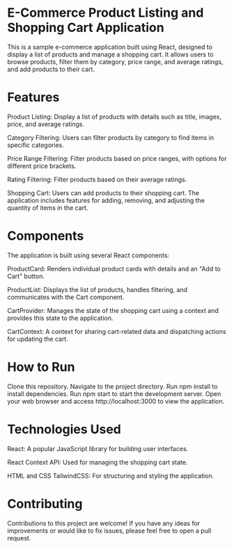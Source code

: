 # E-Commerce Product Listing and Shopping Cart Application


This is a sample e-commerce application built using React, designed to display a list of products and manage a shopping cart. It allows users to browse products, filter them by category, price range, and average ratings, and add products to their cart.

# Features
Product Listing: Display a list of products with details such as title, images, price, and average ratings.

Category Filtering: Users can filter products by category to find items in specific categories.

Price Range Filtering: Filter products based on price ranges, with options for different price brackets.

Rating Filtering: Filter products based on their average ratings.

Shopping Cart: Users can add products to their shopping cart. The application includes features for adding, removing, and adjusting the quantity of items in the cart.

# Components
The application is built using several React components:

ProductCard: Renders individual product cards with details and an "Add to Cart" button.

ProductList: Displays the list of products, handles filtering, and communicates with the Cart component.

CartProvider: Manages the state of the shopping cart using a context and provides this state to the application.

CartContext: A context for sharing cart-related data and dispatching actions for updating the cart.

# How to Run
Clone this repository.
Navigate to the project directory.
Run npm install to install dependencies.
Run npm start to start the development server.
Open your web browser and access http://localhost:3000 to view the application.


# Technologies Used
React: A popular JavaScript library for building user interfaces.

React Context API: Used for managing the shopping cart state.

HTML and CSS TailwindCSS: For structuring and styling the application.


# Contributing

Contributions to this project are welcome! If you have any ideas for improvements or would like to fix issues, please feel free to open a pull request.

